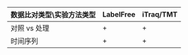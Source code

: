 

|数据比对类型\实验方法类型|LabelFree|iTraq/TMT|
|-----------------------|---------|---------|
|对照 vs 处理           |    +    |    +    |
|时间序列               |    +    |    +    |